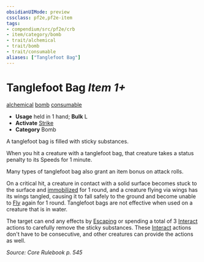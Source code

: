 ```yaml
---
obsidianUIMode: preview
cssclass: pf2e,pf2e-item
tags:
- compendium/src/pf2e/crb
- item/category/bomb
- trait/alchemical
- trait/bomb
- trait/consumable
aliases: ["Tanglefoot Bag"]
---
```

# Tanglefoot Bag *Item 1+*  
[alchemical](rules/traits/alchemical.md)  [bomb](rules/traits/bomb.md)  [consumable](rules/traits/consumable.md)  

- **Usage** held in 1 hand; **Bulk** L
- **Activate** [Strike](rules/actions/strike.md)
- **Category** Bomb

A tanglefoot bag is filled with sticky substances.

When you hit a creature with a tanglefoot bag, that creature takes a status penalty to its Speeds for 1 minute.

Many types of tanglefoot bag also grant an item bonus on attack rolls.

On a critical hit, a creature in contact with a solid surface becomes stuck to the surface and [immobilized](rules/conditions.md#Immobilized) for 1 round, and a creature flying via wings has its wings tangled, causing it to fall safely to the ground and become unable to [Fly](rules/actions/fly.md) again for 1 round. Tanglefoot bags are not effective when used on a creature that is in water.

The target can end any effects by [Escaping](rules/actions/escape.md) or spending a total of 3 [Interact](rules/actions/interact.md) actions to carefully remove the sticky substances. These [Interact](rules/actions/interact.md) actions don't have to be consecutive, and other creatures can provide the actions as well.

*Source: Core Rulebook p. 545*